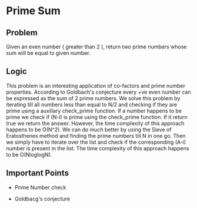 # Prime Sum

## Problem

Given an even number ( greater than 2 ), return two prime numbers whose sum will be equal to given number.

## Logic

This problem is an interesting application of co-factors and prime number properties. According to Goldbach's conjecture every +ve even number can be expressed as the sum of 2 prime numbers. We solve this problem by iterating till all numbers less than equal to N/2 and checking if they are prime using a auxiliary check_prime function. If a number happens to be prime we check if (N-i) is prime using the check_prime function. If it return true we return the answer. However, the time complexity of this approach happens to be O(N^2). We can do much better by using the Sieve of Eratosthenes method and finding the prime numbers till N in one go. Then we simply have to iterate over the list and check if the corresponding (A-i) number is present in the list. The time complexity of this approach happens to be O(NloglogN).

## Important Points

- Prime Number check

- Goldbacg's conjecture
